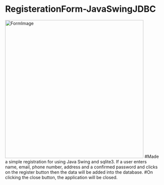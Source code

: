 # RegisterationForm-JavaSwingJDBC
<img width="449" alt="FormImage" src="https://user-images.githubusercontent.com/71868334/214814130-637592f8-504d-4073-a718-e66e9ebd02d2.png">
#Made a simple registration for using Java Swing and sqlite3. If a user enters name, email, phone number, address and a confirmed password and clicks on the register button then the data will be added into the database. 
#On clicking the close button, the application will be closed.
